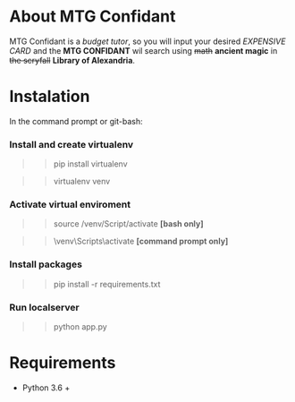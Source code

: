 # About MTG Confidant


MTG Confidant is a *budget tutor*, so you will input your desired *EXPENSIVE CARD* and the **MTG CONFIDANT** wil search using ~~math~~ **ancient magic** in ~~the scryfall~~ **Library of Alexandria**.





# Instalation
 In the command prompt or git-bash:
### Install and create virtualenv 
>> pip install virtualenv

>> virtualenv venv

### Activate virtual enviroment

>> source /venv/Script/activate **[bash only]**

>> \venv\Scripts\activate **[command prompt only]**

### Install packages

>> pip install -r requirements.txt

### Run localserver

>> python app.py


# Requirements
* Python 3.6 +

